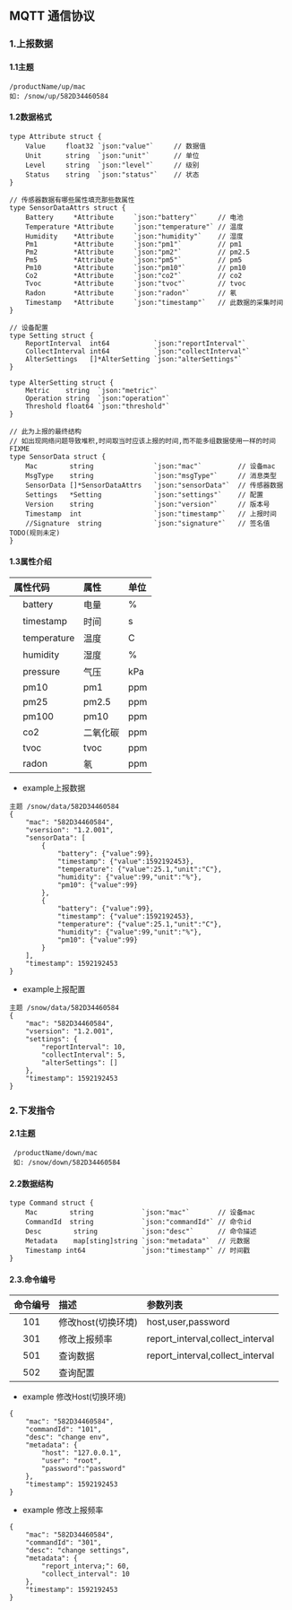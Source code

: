 ## MQTT 通信协议
   	      
### 1.上报数据
#### 1.1主题
```
/productName/up/mac 
如: /snow/up/582D34460584
```
    
#### 1.2数据格式
```
type Attribute struct {
	Value     float32 `json:"value"`     // 数据值
	Unit      string  `json:"unit"`      // 单位
	Level     string  `json:"level"`     // 级别
	Status    string  `json:"status"`    // 状态
}

// 传感器数据有哪些属性填充那些数属性
type SensorDataAttrs struct {
	Battery     *Attribute     `json:"battery"`     // 电池
	Temperature *Attribute     `json:"temperature"` // 温度
	Humidity    *Attribute     `json:"humidity"`    // 湿度
	Pm1         *Attribute     `json:"pm1"`         // pm1
	Pm2         *Attribute     `json:"pm2"`         // pm2.5
	Pm5         *Attribute     `json:"pm5"`         // pm5
	Pm10        *Attribute     `json:"pm10"`        // pm10
	Co2         *Attribute     `json:"co2"`         // co2
	Tvoc        *Attribute     `json:"tvoc"`        // tvoc
	Radon       *Attribute     `json:"radon"`       // 氡
	Timestamp   *Attribute     `json:"timestamp"`   // 此数据的采集时间
}

// 设备配置
type Setting struct {
	ReportInterval  int64           `json:"reportInterval"`
	CollectInterval int64           `json:"collectInterval"`
	AlterSettings   []*AlterSetting `json:"alterSettings"`
}

type AlterSetting struct {
	Metric    string  `json:"metric"`
	Operation string  `json:"operation"`
	Threshold float64 `json:"threshold"`
}

// 此为上报的最终结构
// 如出现网络问题导致堆积,时间取当时应该上报的时间,而不能多组数据使用一样的时间 FIXME
type SensorData struct {
	Mac        string               `json:"mac"`         // 设备mac
	MsgType    string               `json:"msgType"`     // 消息类型
	SensorData []*SensorDataAttrs   `json:"sensorData"`  // 传感器数据
	Settings   *Setting             `json:"settings"`    // 配置
	Version    string               `json:"version"`     // 版本号
	Timestamp  int                  `json:"timestamp"`   // 上报时间
	//Signature  string             `json:"signature"`   // 签名值 TODO(规则未定)
}

```

#### 1.3属性介绍
属性代码			|属性		                |单位	                 
:----			    |:---		            |:------	            
&emsp;battery		|电量		            |%
&emsp;timestamp		|时间		            |s			    
&emsp;temperature   |温度		            |C	            
&emsp;humidity		|湿度		            |%              
&emsp;pressure		|气压		            |kPa	        
&emsp;pm10		    |pm1		            |ppm	           
&emsp;pm25		    |pm2.5		            |ppm	        
&emsp;pm100		    |pm10		            |ppm	        
&emsp;co2		    |二氧化碳		            |ppm	        
&emsp;tvoc		    |tvoc		            |ppm	            
&emsp;radon	        |氡		                |ppm

* example上报数据
```
主题 /snow/data/582D34460584
{
    "mac": "582D34460584",
    "vsersion": "1.2.001",
    "sensorData": [
        {
            "battery": {"value":99},
            "timestamp": {"value":1592192453},
            "temperature": {"value":25.1,"unit":"C"},
            "humidity": {"value":99,"unit":"%"},
            "pm10": {"value":99}
        },
        {
            "battery": {"value":99},
            "timestamp": {"value":1592192453},
            "temperature": {"value":25.1,"unit":"C"},
            "humidity": {"value":99,"unit":"%"},
            "pm10": {"value":99}
        }
    ],
    "timestamp": 1592192453
}
```

* example上报配置
```
主题 /snow/data/582D34460584
{
    "mac": "582D34460584",
    "vsersion": "1.2.001",
    "settings": {
        "reportInterval": 10,
        "collectInterval": 5,
        "alterSettings": []
    },
    "timestamp": 1592192453
}
```

### 2.下发指令
#### 2.1主题
```
 /productName/down/mac 
 如: /snow/down/582D34460584
```
   
    
####  2.2数据结构
```
type Command struct {
	Mac        string            `json:"mac"`       // 设备mac
	CommandId  string            `json:"commandId"` // 命令id
	Desc        string           `json:"desc"`      // 命令描述
	Metadata    map[sting]string `json:"metadata"`  // 元数据
	Timestamp int64              `json:"timestamp"` // 时间戳
}
```

#### 2.3.命令编号
命令编号			|描述		                |参数列表	                 
:----			    |:---		                |:------
&emsp;101		    |修改host(切换环境)		    |host,user,password
&emsp;301           |修改上报频率		        |report_interval,collect_interval
&emsp;501           |查询数据		            |report_interval,collect_interval
&emsp;502           |查询配置		            |

* example 修改Host(切换环境)
```
{
    "mac": "582D34460584",
    "commandId": "101",
    "desc": "change env",
    "metadata": {
        "host": "127.0.0.1",
        "user": "root",
        "password":"password"
    },
    "timestamp": 1592192453
}
```
* example 修改上报频率
```
{
    "mac": "582D34460584",
    "commandId": "301",
    "desc": "change settings",
    "metadata": {
        "report_interva;": 60,
        "collect_interval": 10
    },
    "timestamp": 1592192453
}
```